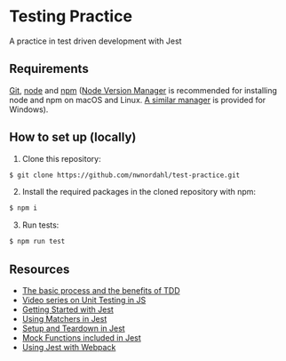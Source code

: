 # Testing Practice
A practice in test driven development with Jest

## Requirements

[Git](https://git-scm.com/), [node](https://nodejs.org/en/) and [npm](https://npm.community/) ([Node Version Manager](https://github.com/nvm-sh/nvm) is recommended for installing node and npm on macOS and Linux. [A similar manager](https://github.com/coreybutler/nvm-windows) is provided for Windows).

## How to set up (locally)

1. Clone this repository:

```bash
$ git clone https://github.com/nwnordahl/test-practice.git
```

2. Install the required packages in the cloned repository with npm:

```bash
$ npm i
```

3. Run tests:

```bash
$ npm run test
```

## Resources

- [The basic process and the benefits of TDD](https://web.archive.org/web/20211123190134/http://godswillokwara.com/index.php/2016/09/09/the-importance-of-test-driven-development/)
- [Video series on Unit Testing in JS](https://www.youtube.com/playlist?list=PL0zVEGEvSaeF_zoW9o66wa_UCNE3a7BEr)
- [Getting Started with Jest](https://jestjs.io/docs/getting-started)
- [Using Matchers in Jest](https://jestjs.io/docs/using-matchers)
- [Setup and Teardown in Jest](https://jestjs.io/docs/setup-teardown)
- [Mock Functions included in Jest](https://jestjs.io/docs/mock-functions)
- [Using Jest with Webpack](https://jestjs.io/docs/webpack)
